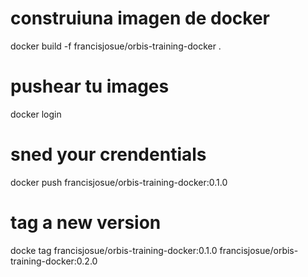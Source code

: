 # construiuna imagen de docker

docker build -f francisjosue/orbis-training-docker .
# pushear tu images
docker login
# sned your crendentials
docker push francisjosue/orbis-training-docker:0.1.0
# tag a new version 
docke tag francisjosue/orbis-training-docker:0.1.0 francisjosue/orbis-training-docker:0.2.0

